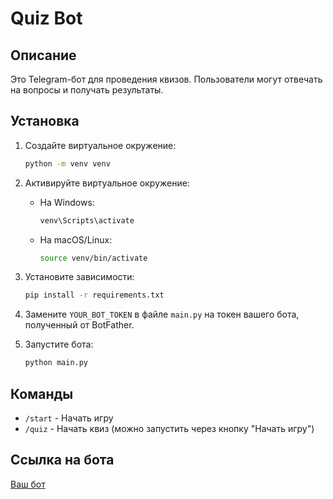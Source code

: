 
# Quiz Bot

## Описание

Это Telegram-бот для проведения квизов. Пользователи могут отвечать на вопросы и получать результаты.

## Установка

1. Создайте виртуальное окружение:

   ```bash
   python -m venv venv
   ```

2. Активируйте виртуальное окружение:

   - На Windows:
     ```bash
     venv\Scripts\activate
     ```

   - На macOS/Linux:
     ```bash
     source venv/bin/activate
     ```

3. Установите зависимости:

   ```bash
   pip install -r requirements.txt
   ```

4. Замените `YOUR_BOT_TOKEN` в файле `main.py` на токен вашего бота, полученный от BotFather.

5. Запустите бота:

   ```bash
   python main.py
   ```

## Команды

- `/start` - Начать игру
- `/quiz` - Начать квиз (можно запустить через кнопку "Начать игру")

## Ссылка на бота

[Ваш бот](https://t.me/kviz_please_bot)